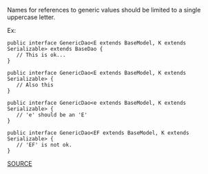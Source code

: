 Names for references to generic values should be limited to a single uppercase letter.

Ex:

    public interface GenericDao<E extends BaseModel, K extends Serializable> extends BaseDao {
       // This is ok...
    }

    public interface GenericDao<E extends BaseModel, K extends Serializable> {
       // Also this
    }

    public interface GenericDao<e extends BaseModel, K extends Serializable> {
       // 'e' should be an 'E'
    }

    public interface GenericDao<EF extends BaseModel, K extends Serializable> {
       // 'EF' is not ok.
    }

[SOURCE](http://pmd.sourceforge.net/pmd-5.3.2/pmd-java/rules/java/naming.html#GenericsNaming)
